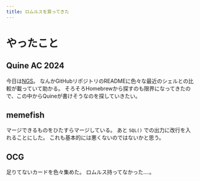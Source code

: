 ```yaml
---
title: ロムルスを買ってきた
---
```


# やったこと

## Quine AC 2024

今日は[NGS](https://github.com/ngs-lang/ngs)。
なんかGitHubリポジトリのREADMEに色々な最近のシェルとの比較が載っていて助かる。
そろそろHomebrewから探すのも限界になってきたので、この中からQuineが書けそうなのを探していきたい。

## memefish

マージできるものをひたすらマージしている。
あと `SQL()` での出力に改行を入れることにした。
これも基本的には悪くないのではないかと思う。

## OCG

足りてないカードを色々集めた。
ロムルス持ってなかった‥‥。
